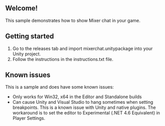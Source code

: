 ## Welcome!

This sample demonstrates how to show Mixer chat in your game.

## Getting started

1. Go to the releases tab and import mixerchat.unitypackage into your Unity project.
2. Follow the instructions in the instructions.txt file.

## Known issues
This is a sample and does have some known issues:
* Only works for Win32, x64 in the Editor and Standalone builds
* Can cause Unity and Visual Studio to hang sometimes when setting breakpoints. This is a known issue with Unity and native plugins. The workaround is to set the editor to Experimental (.NET 4.6 Equivalent) in Player Settings.
